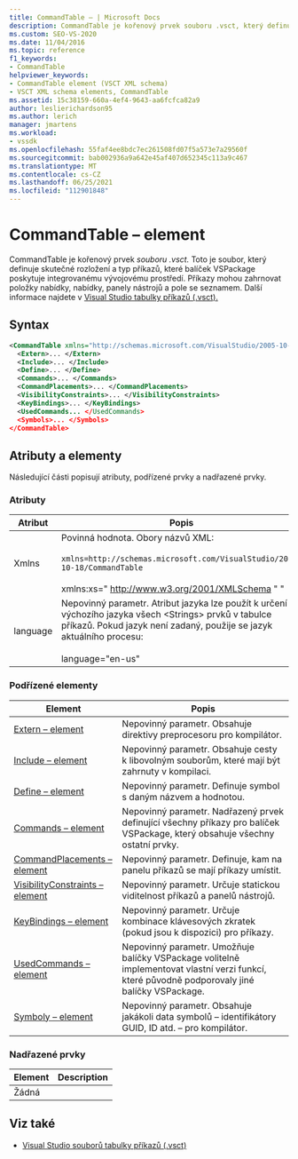 ```yaml
---
title: CommandTable – | Microsoft Docs
description: CommandTable je kořenový prvek souboru .vsct, který definuje rozložení a typ příkazů, které balíček VSPackage poskytuje integrovanému vývojovému prostředí.
ms.custom: SEO-VS-2020
ms.date: 11/04/2016
ms.topic: reference
f1_keywords:
- CommandTable
helpviewer_keywords:
- CommandTable element (VSCT XML schema)
- VSCT XML schema elements, CommandTable
ms.assetid: 15c38159-660a-4ef4-9643-aa6fcfca82a9
author: leslierichardson95
ms.author: lerich
manager: jmartens
ms.workload:
- vssdk
ms.openlocfilehash: 55faf4ee8bdc7ec261508fd07f5a573e7a29560f
ms.sourcegitcommit: bab002936a9a642e45af407d652345c113a9c467
ms.translationtype: MT
ms.contentlocale: cs-CZ
ms.lasthandoff: 06/25/2021
ms.locfileid: "112901848"
---
```

# <a name="commandtable-element"></a>CommandTable – element
CommandTable je kořenový prvek *souboru .vsct.* Toto je soubor, který definuje skutečné rozložení a typ příkazů, které balíček VSPackage poskytuje integrovanému vývojovému prostředí. Příkazy mohou zahrnovat položky nabídky, nabídky, panely nástrojů a pole se seznamem. Další informace najdete v [Visual Studio tabulky příkazů (.vsct).](../extensibility/internals/visual-studio-command-table-dot-vsct-files.md)

## <a name="syntax"></a>Syntax

```xml
<CommandTable xmlns="http://schemas.microsoft.com/VisualStudio/2005-10-18/CommandTable" xmlns:xs="http://www.w3.org/2001/XMLSchema" >
  <Extern>... </Extern>
  <Include>... </Include>
  <Define>... </Define>
  <Commands>... </Commands>
  <CommandPlacements>... </CommandPlacements>
  <VisibilityConstraints>... </VisibilityConstraints>
  <KeyBindings>... </KeyBindings>
  <UsedCommands... </UsedCommands>
  <Symbols>... </Symbols>
</CommandTable>
```

## <a name="attributes-and-elements"></a>Atributy a elementy
 Následující části popisují atributy, podřízené prvky a nadřazené prvky.

### <a name="attributes"></a>Atributy

| Atribut | Popis |
|-----------| - |
| Xmlns | Povinná hodnota. Obory názvů XML:<br /><br /> `xmlns=http://schemas.microsoft.com/VisualStudio/2005-10-18/CommandTable`<br /><br /> xmlns:xs=" <http://www.w3.org/2001/XMLSchema> " " |
| language | Nepovinný parametr. Atribut jazyka lze použít k určení výchozího jazyka všech \<Strings> prvků v tabulce příkazů.  Pokud jazyk není zadaný, použije se jazyk aktuálního procesu:<br /><br /> language="en-us" |

### <a name="child-elements"></a>Podřízené elementy

|Element|Popis|
|-------------|-----------------|
|[Extern – element](../extensibility/extern-element.md)|Nepovinný parametr. Obsahuje direktivy preprocesoru pro kompilátor.|
|[Include – element](../extensibility/include-element.md)|Nepovinný parametr. Obsahuje cesty k libovolným souborům, které mají být zahrnuty v kompilaci.|
|[Define – element](../extensibility/define-element.md)|Nepovinný parametr. Definuje symbol s daným názvem a hodnotou.|
|[Commands – element](../extensibility/commands-element.md)|Nepovinný parametr. Nadřazený prvek definující všechny příkazy pro balíček VSPackage, který obsahuje všechny ostatní prvky.|
|[CommandPlacements – element](../extensibility/commandplacements-element.md)|Nepovinný parametr. Definuje, kam na panelu příkazů se mají příkazy umístit.|
|[VisibilityConstraints – element](../extensibility/visibilityconstraints-element.md)|Nepovinný parametr. Určuje statickou viditelnost příkazů a panelů nástrojů.|
|[KeyBindings – element](../extensibility/keybindings-element.md)|Nepovinný parametr. Určuje kombinace klávesových zkratek (pokud jsou k dispozici) pro příkazy.|
|[UsedCommands – element](../extensibility/usedcommands-element.md)|Nepovinný parametr. Umožňuje balíčky VSPackage volitelně implementovat vlastní verzi funkcí, které původně podporovaly jiné balíčky VSPackage.|
|[Symboly – element](https://www.microsoft.com/download/details.aspx?id=55984)|Nepovinný parametr. Obsahuje jakákoli data symbolů – identifikátory GUID, ID atd. – pro kompilátor.|

### <a name="parent-elements"></a>Nadřazené prvky

|Element|Description|
|-------------|-----------------|
|Žádná||

## <a name="see-also"></a>Viz také
- [Visual Studio souborů tabulky příkazů (.vsct)](../extensibility/internals/visual-studio-command-table-dot-vsct-files.md)
